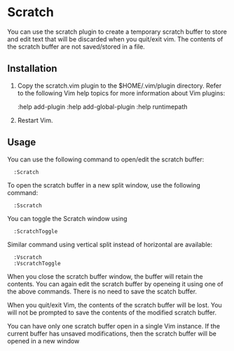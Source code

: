 Scratch
=======

You can use the scratch plugin to create a temporary scratch buffer to store
and edit text that will be discarded when you quit/exit vim. The contents
of the scratch buffer are not saved/stored in a file.

Installation
------------
1. Copy the scratch.vim plugin to the $HOME/.vim/plugin directory. Refer to
   the following Vim help topics for more information about Vim plugins:

      :help add-plugin
      :help add-global-plugin
      :help runtimepath

2. Restart Vim.

Usage
-----
You can use the following command to open/edit the scratch buffer:

      :Scratch

To open the scratch buffer in a new split window, use the following command:

      :Sscratch

You can toggle the Scratch window using

      :ScratchToggle

Similar command using vertical split instead of horizontal are available:

      :Vscratch
      :VscratchToggle

When you close the scratch buffer window, the buffer will retain the
contents. You can again edit the scratch buffer by openeing it using one of
the above commands. There is no need to save the scatch buffer.

When you quit/exit Vim, the contents of the scratch buffer will be lost.
You will not be prompted to save the contents of the modified scratch
buffer.

You can have only one scratch buffer open in a single Vim instance. If the
current buffer has unsaved modifications, then the scratch buffer will be
opened in a new window

